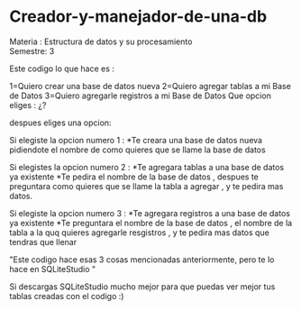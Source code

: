 # Creador-y-manejador-de-una-db

Materia : Estructura de datos y su procesamiento    
Semestre: 3 

Este codigo lo que hace es : 

1=Quiero crear una base de datos nueva
2=Quiero agregar tablas a mi Base de Datos 
3=Quiero agregarle registros a mi Base de Datos 
Que opcion eliges : ¿?

despues eliges una opcion:

Si elegiste la opcion numero 1 :
*Te creara una base de datos nueva pidiendote el nombre de como quieres que se llame la base de datos 

Si elegistes la opcion numero 2 : 
*Te agregara tablas a una base de datos ya existente 
*Te pedira el nombre de la base de datos , despues te preguntara como quieres que se llame la tabla a agregar 
, y te pedira mas datos.

Si elegiste la opcion numero 3 :
*Te agregara registros a una base de datos ya existente 
*Te preguntara el nombre de la base de datos , el nombre de la tabla a la quq quieres agregarle resgistros ,
y te pedira mas datos que tendras que llenar 

"Este codigo hace esas 3 cosas mencionadas anteriormente, pero te lo hace en SQLiteStudio "

Si descargas SQLiteStudio mucho mejor para que puedas ver mejor tus tablas creadas con el codigo :)  
